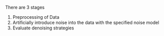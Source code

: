 There are 3 stages
1. Preprocessing of Data
2. Artificially introduce noise into the data with the specified noise model 
3. Evaluate denoising strategies